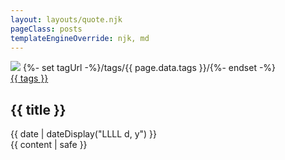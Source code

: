 ```yaml
---
layout: layouts/quote.njk
pageClass: posts
templateEngineOverride: njk, md
---
```


<div id="post">
	<div class="post">
		<img class="post_image" src="{{ image }}">
		{%- set tagUrl -%}/tags/{{ page.data.tags }}/{%- endset -%}
	  <div class="blog_tag post_tag"><a class="tag" href="{{ tagUrl | url }}">{{ tags }}</a></div>
		<h2 class="post_title">{{ title }}</h2>
		<div class="blog_date post_date"><time datetime="{{ page.date }}">{{ date | dateDisplay("LLLL d, y") }}</time></div>
	  <div class="post_text">{{ content | safe }}</div>
	  <div class="footnote" style="display: none"><p class="">Este post foi escrito por</p></div>
  </div>
  <div class="tag_item" style="display: none"></div>
</div>


